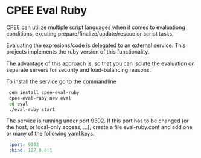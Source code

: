 # CPEE Eval Ruby

CPEE can utilize multiple script languages when it comes to evaluationg
conditions, excuting prepare/finalize/update/rescue or script tasks.

Evaluating the expresions/code is delegated to an external service. This
projects implements the ruby version of this functionality.

The advantage of this approach is, so that you can isolate the evaluation on
separate servers for security and load-balancing reasons.

To install the service go to the commandline

```bash
 gem install cpee-eval-ruby
 cpee-eval-ruby new eval
 cd eval
 ./eval-ruby start
```

The service is running under port 9302. If this port has to be changed (or the
host, or local-only access, ...), create a file eval-ruby.conf and add one
or many of the following yaml keys:

```yaml
 :port: 9302
 :bind: 127.0.0.1
```
